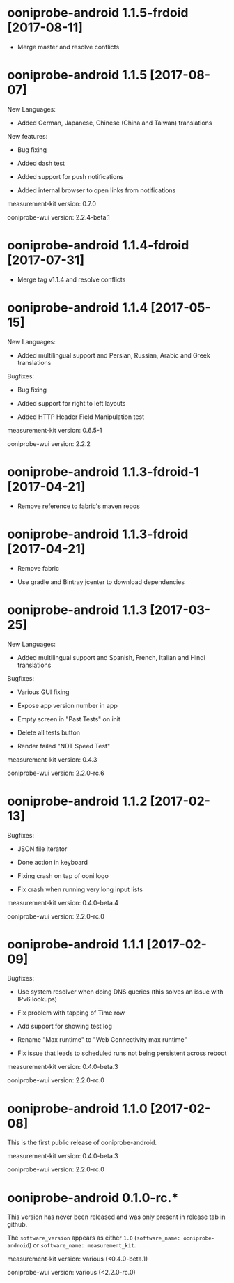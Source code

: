 # ooniprobe-android 1.1.5-frdoid [2017-08-11]

* Merge master and resolve conflicts

# ooniprobe-android 1.1.5 [2017-08-07]

New Languages:

* Added German, Japanese, Chinese (China and Taiwan) translations

New features:

* Bug fixing

* Added dash test

* Added support for push notifications

* Added internal browser to open links from notifications

measurement-kit version: 0.7.0

ooniprobe-wui version: 2.2.4-beta.1

# ooniprobe-android 1.1.4-fdroid [2017-07-31]

* Merge tag v1.1.4 and resolve conflicts

# ooniprobe-android 1.1.4 [2017-05-15]

New Languages:

* Added multilingual support and Persian, Russian, Arabic and Greek translations

Bugfixes:

* Bug fixing

* Added support for right to left layouts

* Added HTTP Header Field Manipulation test            

measurement-kit version: 0.6.5-1

ooniprobe-wui version: 2.2.2

# ooniprobe-android 1.1.3-fdroid-1 [2017-04-21]

* Remove reference to fabric's maven repos

# ooniprobe-android 1.1.3-fdroid [2017-04-21]

* Remove fabric

* Use gradle and Bintray jcenter to download dependencies

# ooniprobe-android 1.1.3 [2017-03-25]

New Languages:

* Added multilingual support and Spanish, French, Italian and Hindi translations

Bugfixes:

* Various GUI fixing

* Expose app version number in app

* Empty screen in "Past Tests" on init

* Delete all tests button

* Render failed "NDT Speed Test"

measurement-kit version: 0.4.3

ooniprobe-wui version: 2.2.0-rc.6

# ooniprobe-android 1.1.2 [2017-02-13]

Bugfixes:

* JSON file iterator

* Done action in keyboard

* Fixing crash on tap of ooni logo

* Fix crash when running very long input lists

measurement-kit version: 0.4.0-beta.4

ooniprobe-wui version: 2.2.0-rc.0

# ooniprobe-android 1.1.1 [2017-02-09]

Bugfixes:

* Use system resolver when doing DNS queries (this solves an issue with IPv6 lookups)

* Fix problem with tapping of Time row

* Add support for showing test log

* Rename "Max runtime" to "Web Connectivity max runtime"

* Fix issue that leads to scheduled runs not being persistent across reboot

measurement-kit version: 0.4.0-beta.3

ooniprobe-wui version: 2.2.0-rc.0

# ooniprobe-android 1.1.0 [2017-02-08]

This is the first public release of ooniprobe-android.

measurement-kit version: 0.4.0-beta.3

ooniprobe-wui version: 2.2.0-rc.0

# ooniprobe-android 0.1.0-rc.*

This version has never been released and was only present in release tab in github.

The `software_version` appears as either `1.0` (`software_name: ooniprobe-android`) or `software_name: measurement_kit`.

measurement-kit version: various (<0.4.0-beta.1)

ooniprobe-wui version: various (<2.2.0-rc.0)
